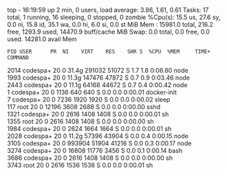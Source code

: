 top - 16:19:59 up 2 min,  0 users,  load average: 3.86, 1.61, 0.61
Tasks:  17 total,   1 running,  16 sleeping,   0 stopped,   0 zombie
%Cpu(s): 15.5 us, 27.6 sy,  0.0 ni, 15.8 id, 35.1 wa,  0.0 hi,  6.0 si,  0.0 st
MiB Mem :  15981.0 total,    216.2 free,   1293.9 used,  14470.9 buff/cache
MiB Swap:      0.0 total,      0.0 free,      0.0 used.  14281.0 avail Mem 

    PID USER      PR  NI    VIRT    RES    SHR S  %CPU  %MEM     TIME+ COMMAND                                                                                      
   2014 codespa+  20   0   31.4g 291032  51072 S   1.7   1.8   0:06.80 node                                                                                         
   1993 codespa+  20   0   11.3g 147476  47872 S   0.7   0.9   0:03.46 node                                                                                         
   2443 codespa+  20   0   11.1g  64168  44672 S   0.7   0.4   0:00.42 node                                                                                         
      1 codespa+  20   0    1136    640    640 S   0.0   0.0   0:00.01 docker-init                                                                                  
      7 codespa+  20   0    7236   1920   1920 S   0.0   0.0   0:00.02 sleep                                                                                        
    117 root      20   0   12196   3608   2688 S   0.0   0.0   0:00.00 sshd                                                                                         
   1321 codespa+  20   0    2616   1408   1408 S   0.0   0.0   0:00.01 sh                                                                                           
   1355 root      20   0    2616   1408   1408 S   0.0   0.0   0:00.00 sh                                                                                           
   1984 codespa+  20   0    2624   1664   1664 S   0.0   0.0   0:00.01 sh                                                                                           
   2028 codespa+  20   0   11.2g  57396  43904 S   0.0   0.4   0:00.15 node                                                                                         
   3105 codespa+  20   0  993904  51904  41216 S   0.0   0.3   0:00.17 node                                                                                         
   3274 codespa+  20   0   16808  11776   3456 S   0.0   0.1   0:00.14 bash                                                                                         
   3686 codespa+  20   0    2616   1408   1408 S   0.0   0.0   0:00.00 sh                                                                                           
   3743 root      20   0    2616   1536   1536 S   0.0   0.0   0:00.01 sh  